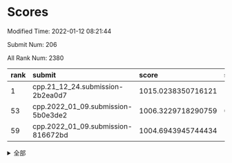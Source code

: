 # Scores

Modified Time: 2022-01-12 08:21:44

Submit Num: 206

All Rank Num: 2380

| rank |               submit               |       score        |       sigma        | pk_num |
| :--- | :--------------------------------- | :----------------- | :----------------- | :----- |
| 1    | cpp.21_12_24.submission-2b2ea0d7   | 1015.0238350716121 | 1.1982668319471352 | 47     |
| 53   | cpp.2022_01_09.submission-5b0e3de2 | 1006.3229718290759 | 0.9504633409510705 | 50     |
| 59   | cpp.2022_01_09.submission-816672bd | 1004.6943945744434 | 1.0127304413617557 | 43     |


<details>
<summary>全部</summary>

| rank |                 submit                 |       score        |       sigma        | pk_num |
| :--- | :------------------------------------- | :----------------- | :----------------- | :----- |
| 1    | cpp.21_12_24.submission-2b2ea0d7       | 1015.0238350716121 | 1.1982668319471352 | 47     |
| 2    | gobigger.level_3.submission_level_3_1  | 1013.2854351644789 | 1.1549644692548722 | 45     |
| 3    | gobigger.level_3.submission_level_3_36 | 1013.1025749580241 | 1.2471894175252196 | 44     |
| 4    | gobigger.level_3.submission_level_3_22 | 1012.0050358743969 | 1.1655990134530718 | 45     |
| 5    | gobigger.level_3.submission_level_3_44 | 1011.8688157970627 | 1.1267974210646017 | 48     |
| 6    | gobigger.level_3.submission_level_3_43 | 1011.7736130321979 | 1.184283249577504  | 41     |
| 7    | gobigger.level_3.submission_level_3_27 | 1011.7708894628809 | 1.2428148961341892 | 44     |
| 8    | gobigger.level_3.submission_level_3_12 | 1011.4618444572554 | 1.054451072349682  | 52     |
| 9    | gobigger.level_3.submission_level_3_4  | 1011.3047816990967 | 1.120163863711314  | 45     |
| 10   | gobigger.level_3.submission_level_3_7  | 1011.2998391209276 | 1.1685314888014147 | 44     |
| 11   | gobigger.level_3.submission_level_3_29 | 1011.1542797120213 | 1.0308340884530824 | 50     |
| 12   | gobigger.level_3.submission_level_3_15 | 1011.128816436776  | 1.051370661272529  | 47     |
| 13   | gobigger.level_3.submission_level_3_18 | 1011.0936669674142 | 1.0473941395228026 | 44     |
| 14   | gobigger.level_3.submission_level_3_8  | 1011.041924469621  | 1.0555709384608576 | 48     |
| 15   | gobigger.level_3.submission_level_3_14 | 1011.0331859163341 | 1.1281250207816496 | 45     |
| 16   | gobigger.level_3.submission_level_3_48 | 1010.8398718344035 | 1.1275413506778402 | 45     |
| 17   | gobigger.level_3.submission_level_3_2  | 1010.8385687590236 | 1.1141677605581948 | 44     |
| 18   | gobigger.level_3.submission_level_3_19 | 1010.7838353196919 | 1.1301325332445253 | 42     |
| 19   | gobigger.level_3.submission_level_3_5  | 1010.7550943626661 | 1.090506930431467  | 46     |
| 20   | gobigger.level_3.submission_level_3_28 | 1010.6774465577755 | 1.0731625762230212 | 47     |
| 21   | gobigger.level_3.submission_level_3_17 | 1010.6764912493221 | 1.051550087349774  | 49     |
| 22   | gobigger.level_3.submission_level_3_46 | 1010.6552797867638 | 1.0704210924308966 | 44     |
| 23   | gobigger.level_3.submission_level_3_37 | 1010.5241671061275 | 1.0462995253998384 | 51     |
| 24   | gobigger.level_3.submission_level_3_25 | 1010.4615688237027 | 1.1334961603650413 | 44     |
| 25   | gobigger.level_3.submission_level_3_16 | 1010.4240396731866 | 1.0033238341761037 | 49     |
| 26   | gobigger.level_3.submission_level_3_24 | 1010.3256539339181 | 1.1137437269569392 | 49     |
| 27   | gobigger.level_3.submission_level_3_32 | 1010.322994045571  | 1.041982093739653  | 45     |
| 28   | gobigger.level_3.submission_level_3_35 | 1010.2857232628864 | 1.023744958525535  | 47     |
| 29   | gobigger.level_3.submission_level_3_31 | 1010.2385143775527 | 1.0687830293496985 | 51     |
| 30   | gobigger.level_3.submission_level_3_13 | 1010.1954554973781 | 1.0834525413237546 | 47     |
| 31   | gobigger.level_3.submission_level_3_6  | 1010.100846205069  | 1.0799113689043633 | 43     |
| 32   | gobigger.level_3.submission_level_3_3  | 1009.9760270323486 | 1.064135609465603  | 50     |
| 33   | gobigger.level_3.submission_level_3_9  | 1009.8560610156252 | 0.9679479654664551 | 54     |
| 34   | gobigger.level_3.submission_level_3_23 | 1009.804593444564  | 1.031032129697065  | 50     |
| 35   | gobigger.level_3.submission_level_3_33 | 1009.7123281975969 | 1.0598801699093439 | 45     |
| 36   | gobigger.level_3.submission_level_3_40 | 1009.655405655268  | 0.9813433984473673 | 50     |
| 37   | gobigger.level_3.submission_level_3_21 | 1009.6442857191213 | 1.072819279924531  | 46     |
| 38   | gobigger.level_3.submission_level_3_38 | 1009.6217022150619 | 1.024360720686107  | 47     |
| 39   | gobigger.level_3.submission_level_3_11 | 1009.5983431707203 | 1.0697193975399728 | 47     |
| 40   | gobigger.level_3.submission_level_3_41 | 1009.5211976760721 | 1.0093486059581436 | 48     |
| 41   | gobigger.level_3.submission_level_3_45 | 1009.5180953390894 | 1.0388090405713684 | 53     |
| 42   | gobigger.level_3.submission_level_3_49 | 1009.4027644889469 | 1.058773066315904  | 45     |
| 43   | gobigger.level_3.submission_level_3_26 | 1009.0916302280207 | 1.0791636494786172 | 42     |
| 44   | gobigger.level_3.submission_level_3_20 | 1008.9706107982296 | 0.9577096263881755 | 54     |
| 45   | gobigger.level_3.submission_level_3_34 | 1008.9316257093881 | 1.0423661956894725 | 43     |
| 46   | gobigger.level_3.submission_level_3_30 | 1008.8695158214784 | 1.0116969021575666 | 48     |
| 47   | gobigger.level_3.submission_level_3_0  | 1008.7478313754463 | 1.0348230439818846 | 50     |
| 48   | gobigger.level_3.submission_level_3_47 | 1008.4536854722062 | 1.012176205240632  | 45     |
| 49   | gobigger.level_3.submission_level_3_42 | 1007.8112921355925 | 1.0056829248529506 | 49     |
| 50   | gobigger.level_3.submission_level_3_39 | 1007.3995810921223 | 0.978490361774502  | 47     |
| 51   | gobigger.level_3.submission_level_3_10 | 1007.2401404379576 | 1.009573943170008  | 43     |
| 52   | gobigger.jsonzb.submission_level_4_0   | 1006.4037894094779 | 0.9161930300548944 | 50     |
| 53   | cpp.2022_01_09.submission-5b0e3de2     | 1006.3229718290759 | 0.9504633409510705 | 50     |
| 54   | gobigger.level_1.submission_level_1_43 | 1005.4098318248796 | 0.943551666818328  | 45     |
| 55   | gobigger.level_1.submission_level_1_5  | 1004.974449080986  | 1.008218976818523  | 43     |
| 56   | gobigger.level_1.submission_level_1_45 | 1004.8424238076623 | 0.9586219143195535 | 47     |
| 57   | gobigger.level_1.submission_level_1_16 | 1004.8322865677694 | 0.9262104151915542 | 52     |
| 58   | gobigger.level_1.submission_level_1_9  | 1004.7293357011049 | 0.9692028657800047 | 45     |
| 59   | cpp.2022_01_09.submission-816672bd     | 1004.6943945744434 | 1.0127304413617557 | 43     |
| 60   | gobigger.level_1.submission_level_1_47 | 1004.6303789690905 | 1.0341075587493678 | 44     |
| 61   | gobigger.level_1.submission_level_1_12 | 1004.545362483603  | 0.9572996375925611 | 47     |
| 62   | gobigger.level_1.submission_level_1_22 | 1004.5300853153636 | 0.9990887688459065 | 43     |
| 63   | gobigger.level_1.submission_level_1_2  | 1004.5231004779389 | 0.9894848425145507 | 43     |
| 64   | gobigger.level_1.submission_level_1_48 | 1004.5039387568283 | 0.9156345927343538 | 50     |
| 65   | gobigger.level_1.submission_level_1_14 | 1004.4870575300986 | 1.0344734109916542 | 39     |
| 66   | gobigger.level_1.submission_level_1_15 | 1004.4440475392603 | 0.9487896670862561 | 46     |
| 67   | gobigger.level_1.submission_level_1_21 | 1004.2393351178657 | 0.9756275137270617 | 47     |
| 68   | gobigger.level_1.submission_level_1_8  | 1004.2131549672575 | 0.9870037866172895 | 44     |
| 69   | gobigger.level_1.submission_level_1_41 | 1004.1208008283755 | 0.9956264231045799 | 43     |
| 70   | gobigger.level_1.submission_level_1_32 | 1004.0600457739195 | 0.9824968741062589 | 43     |
| 71   | gobigger.level_1.submission_level_1_19 | 1004.0223558631589 | 0.92531826058269   | 49     |
| 72   | gobigger.level_1.submission_level_1_13 | 1004.0108598266331 | 0.9250887320420618 | 49     |
| 73   | gobigger.level_1.submission_level_1_3  | 1004.0073232407525 | 1.0025808385818844 | 44     |
| 74   | gobigger.level_1.submission_level_1_35 | 1003.9902547163285 | 1.0296427389406457 | 42     |
| 75   | gobigger.level_1.submission_level_1_34 | 1003.8573950391138 | 0.9910577210178293 | 45     |
| 76   | gobigger.level_1.submission_level_1_36 | 1003.8520619504246 | 0.9692982653381267 | 47     |
| 77   | gobigger.level_1.submission_level_1_49 | 1003.8348226261613 | 0.9598039598298475 | 47     |
| 78   | gobigger.level_1.submission_level_1_31 | 1003.8137599545845 | 0.9564420082036218 | 46     |
| 79   | gobigger.level_1.submission_level_1_6  | 1003.8069589696472 | 0.9406044610017833 | 49     |
| 80   | gobigger.level_1.submission_level_1_46 | 1003.7747502170256 | 0.9537929916701703 | 50     |
| 81   | gobigger.level_1.submission_level_1_38 | 1003.6919362394744 | 0.9668307855346205 | 48     |
| 82   | gobigger.level_1.submission_level_1_25 | 1003.6590873277149 | 0.9430306284970137 | 48     |
| 83   | gobigger.level_1.submission_level_1_39 | 1003.6331472514258 | 0.9861454611636091 | 46     |
| 84   | gobigger.level_1.submission_level_1_42 | 1003.5999997253039 | 0.9282364343878592 | 46     |
| 85   | gobigger.level_1.submission_level_1_44 | 1003.4561703725618 | 0.9400448957505187 | 50     |
| 86   | gobigger.level_1.submission_level_1_30 | 1003.4540160089762 | 0.9778528882142181 | 42     |
| 87   | gobigger.level_1.submission_level_1_24 | 1003.4371186880103 | 0.9296393022484075 | 51     |
| 88   | gobigger.level_1.submission_level_1_37 | 1003.3569961917785 | 0.9697393174810578 | 47     |
| 89   | gobigger.level_1.submission_level_1_11 | 1003.3121326800527 | 0.9967033448731096 | 41     |
| 90   | gobigger.level_1.submission_level_1_1  | 1003.2978177585211 | 0.9914387507013189 | 44     |
| 91   | gobigger.level_1.submission_level_1_7  | 1003.090816703046  | 0.9952250519794287 | 44     |
| 92   | gobigger.level_1.submission_level_1_4  | 1003.065853554102  | 0.949047532122976  | 45     |
| 93   | gobigger.level_1.submission_level_1_27 | 1002.8720289241636 | 0.9584969726934625 | 48     |
| 94   | gobigger.level_1.submission_level_1_20 | 1002.8595823265775 | 0.9369108971648459 | 46     |
| 95   | gobigger.level_1.submission_level_1_29 | 1002.8210904022719 | 0.9934691044909532 | 45     |
| 96   | gobigger.level_1.submission_level_1_23 | 1002.8133709087838 | 0.9425884508931908 | 45     |
| 97   | gobigger.level_1.submission_level_1_18 | 1002.7999976476997 | 0.940322942376874  | 51     |
| 98   | gobigger.level_1.submission_level_1_33 | 1002.7589492535532 | 0.9512623358877226 | 46     |
| 99   | gobigger.level_1.submission_level_1_26 | 1002.5452243198432 | 0.9679097916328426 | 45     |
| 100  | gobigger.level_1.submission_level_1_17 | 1002.5428373924696 | 0.970119158658154  | 45     |
| 101  | gobigger.level_1.submission_level_1_0  | 1002.4186002739553 | 0.9578268068467005 | 45     |
| 102  | gobigger.level_1.submission_level_1_28 | 1002.2196966815546 | 0.9478875892252491 | 47     |
| 103  | gobigger.level_1.submission_level_1_10 | 1001.7482066921651 | 0.9603367479959255 | 43     |
| 104  | gobigger.level_1.submission_level_1_40 | 1001.1796332541151 | 0.9826430828629955 | 43     |
| 105  | gobigger.random.submission_random_1    | 997.8444919198647  | 0.9694179685411402 | 47     |
| 106  | gobigger.random.submission_random_0    | 997.8150321408641  | 0.9163589722032213 | 49     |
| 107  | gobigger.random.submission_random_19   | 997.6363983227083  | 0.9849783253788049 | 41     |
| 108  | gobigger.random.submission_random_21   | 997.598010320309   | 0.9420210877490727 | 47     |
| 109  | gobigger.random.submission_random_13   | 997.4304106850941  | 0.90350562468542   | 52     |
| 110  | gobigger.random.submission_random_22   | 996.9807684639145  | 0.9195265235739917 | 45     |
| 111  | gobigger.random.submission_random_3    | 996.9768738864747  | 0.9827913150673033 | 44     |
| 112  | gobigger.random.submission_random_44   | 996.9065768463415  | 0.9270566315068682 | 47     |
| 113  | gobigger.random.submission_random_35   | 996.8360986853984  | 0.9484259599031307 | 48     |
| 114  | gobigger.random.submission_random_8    | 996.8144578506937  | 0.9276450073804265 | 49     |
| 115  | gobigger.random.submission_random_9    | 996.7930536238309  | 1.0066626777259127 | 40     |
| 116  | gobigger.random.submission_random_15   | 996.7696724004451  | 0.971243897419302  | 41     |
| 117  | gobigger.random.submission_random_25   | 996.7463759245372  | 0.9431454358145582 | 45     |
| 118  | gobigger.random.submission_random_20   | 996.6403149934995  | 0.967777239866907  | 46     |
| 119  | gobigger.random.submission_random_46   | 996.5814904236173  | 0.9085867202214066 | 47     |
| 120  | gobigger.random.submission_random_10   | 996.495204416929   | 0.9369889954320865 | 51     |
| 121  | gobigger.random.submission_random_7    | 996.486609885708   | 0.97480467446231   | 44     |
| 122  | gobigger.random.submission_random_30   | 996.4244637493306  | 0.9449108204160621 | 46     |
| 123  | gobigger.random.submission_random_49   | 996.3355830167226  | 0.9171571893068132 | 48     |
| 124  | gobigger.random.submission_random_41   | 996.3324644820912  | 0.9645906938666271 | 47     |
| 125  | gobigger.random.submission_random_34   | 996.2833074616971  | 0.9388938849967371 | 49     |
| 126  | gobigger.random.submission_random_47   | 996.2755229885041  | 0.9940055138355528 | 43     |
| 127  | gobigger.random.submission_random_38   | 996.2404683205997  | 0.9248515202246269 | 50     |
| 128  | gobigger.random.submission_random_39   | 996.2324197360595  | 0.9333908062221012 | 49     |
| 129  | gobigger.random.submission_random_43   | 996.120195793776   | 0.9672246262799087 | 43     |
| 130  | gobigger.random.submission_random_4    | 996.1010910805583  | 0.9469492139988784 | 46     |
| 131  | gobigger.random.submission_random_16   | 996.082491143313   | 0.971801829414206  | 44     |
| 132  | gobigger.random.submission_random_2    | 996.0190356754158  | 0.9518757841004265 | 47     |
| 133  | gobigger.random.submission_random_6    | 996.0027675913501  | 0.9555362955999329 | 45     |
| 134  | gobigger.random.submission_random_40   | 995.9943244920831  | 0.9158272938753804 | 48     |
| 135  | gobigger.random.submission_random_18   | 995.9700080319426  | 0.937535024554865  | 48     |
| 136  | gobigger.random.submission_random_5    | 995.9335491928013  | 0.9320004672852684 | 47     |
| 137  | gobigger.random.submission_random_17   | 995.9311887540883  | 0.9462688990492044 | 46     |
| 138  | gobigger.level_2.submission_level_2_38 | 995.9271544303356  | 1.0247449944035132 | 44     |
| 139  | gobigger.random.submission_random_48   | 995.9108172355614  | 0.9656468448691002 | 44     |
| 140  | gobigger.random.submission_random_32   | 995.8741507377028  | 0.9880598907788892 | 42     |
| 141  | gobigger.random.submission_random_29   | 995.8501780349928  | 0.8788605090959484 | 51     |
| 142  | gobigger.random.submission_random_28   | 995.8292936359036  | 0.9757377439266147 | 43     |
| 143  | gobigger.random.submission_random_27   | 995.7745910319001  | 0.9620896378955804 | 43     |
| 144  | gobigger.random.submission_random_45   | 995.739883517371   | 0.9239264294013155 | 48     |
| 145  | gobigger.random.submission_random_11   | 995.722577226695   | 0.9576552251079653 | 48     |
| 146  | gobigger.random.submission_random_14   | 995.510998753975   | 0.9636682527445306 | 43     |
| 147  | gobigger.level_2.submission_level_2_16 | 995.4557717926534  | 1.0406591751667758 | 43     |
| 148  | gobigger.random.submission_random_42   | 995.4124162584798  | 0.9446579027525671 | 48     |
| 149  | gobigger.random.submission_random_31   | 995.3919002138995  | 0.967704453366824  | 45     |
| 150  | gobigger.random.submission_random_23   | 995.2214814491012  | 0.9459029326521923 | 47     |
| 151  | gobigger.level_2.submission_level_2_49 | 995.1458193046329  | 1.024777412018456  | 44     |
| 152  | gobigger.random.submission_random_33   | 995.090143877299   | 0.9797593704625895 | 45     |
| 153  | gobigger.level_2.submission_level_2_15 | 995.0646506037237  | 1.0125634442049218 | 46     |
| 154  | gobigger.random.submission_random_37   | 995.0427438527531  | 1.0394015341067873 | 41     |
| 155  | gobigger.random.submission_random_24   | 994.9761291675441  | 0.9154971825886539 | 48     |
| 156  | gobigger.level_2.submission_level_2_40 | 994.9759332870365  | 1.006502914224424  | 44     |
| 157  | gobigger.random.submission_random_12   | 994.69977084908    | 1.0246597106249176 | 45     |
| 158  | gobigger.level_2.submission_level_2_29 | 994.4770551623684  | 0.9926150749288604 | 46     |
| 159  | gobigger.random.submission_random_36   | 994.4694623050041  | 0.9877310938734419 | 47     |
| 160  | gobigger.random.submission_random_26   | 994.3013691953403  | 0.926735825105232  | 49     |
| 161  | gobigger.level_2.submission_level_2_11 | 994.1243806591575  | 1.002705092654028  | 48     |
| 162  | gobigger.level_2.submission_level_2_30 | 994.0552100688476  | 0.9956289199870688 | 45     |
| 163  | gobigger.level_2.submission_level_2_27 | 994.0153542158268  | 0.9102426287599332 | 53     |
| 164  | gobigger.level_2.submission_level_2_5  | 993.8832741469229  | 1.0985596474372648 | 41     |
| 165  | gobigger.level_2.submission_level_2_7  | 993.7640788130896  | 1.018037361509298  | 48     |
| 166  | gobigger.level_2.submission_level_2_34 | 993.7143443861369  | 1.0503642472627392 | 44     |
| 167  | gobigger.level_2.submission_level_2_25 | 993.6778549304125  | 0.9813124009000563 | 50     |
| 168  | gobigger.level_2.submission_level_2_12 | 993.5662991053888  | 0.9636100024482231 | 50     |
| 169  | gobigger.level_2.submission_level_2_6  | 993.3654867648179  | 1.0164697985726427 | 45     |
| 170  | gobigger.level_2.submission_level_2_26 | 993.325698064447   | 0.9879934023912408 | 50     |
| 171  | gobigger.level_2.submission_level_2_21 | 993.3060107924138  | 1.0343857036972932 | 43     |
| 172  | gobigger.level_2.submission_level_2_23 | 993.2022773649363  | 1.0361815135960548 | 44     |
| 173  | gobigger.level_2.submission_level_2_31 | 993.1403103839965  | 0.9907040875793398 | 45     |
| 174  | gobigger.level_2.submission_level_2_36 | 992.9460419027097  | 0.9824214594026424 | 49     |
| 175  | gobigger.level_2.submission_level_2_19 | 992.9258417118214  | 1.0250735883124995 | 43     |
| 176  | gobigger.level_2.submission_level_2_37 | 992.8908276970789  | 0.9909686824043893 | 47     |
| 177  | gobigger.level_2.submission_level_2_28 | 992.8083598510235  | 0.9681599041461741 | 51     |
| 178  | gobigger.level_2.submission_level_2_47 | 992.6303957440426  | 1.0332526449748907 | 45     |
| 179  | gobigger.level_2.submission_level_2_33 | 992.5336494745238  | 1.0228305227704921 | 43     |
| 180  | gobigger.level_2.submission_level_2_41 | 992.522586329789   | 1.0380076534438187 | 45     |
| 181  | gobigger.level_2.submission_level_2_1  | 992.4755623042141  | 1.0087857427868436 | 48     |
| 182  | gobigger.level_2.submission_level_2_35 | 992.4276950193258  | 0.9924019831341869 | 48     |
| 183  | gobigger.level_2.submission_level_2_39 | 992.4053846986274  | 1.10437804128911   | 42     |
| 184  | gobigger.level_2.submission_level_2_8  | 992.3210454391674  | 1.0800364635860944 | 49     |
| 185  | gobigger.level_2.submission_level_2_18 | 992.2949853697689  | 1.070503156845991  | 50     |
| 186  | gobigger.level_2.submission_level_2_3  | 992.2853296542958  | 1.026813629225409  | 48     |
| 187  | gobigger.level_2.submission_level_2_17 | 992.2763959092536  | 1.0469007350435555 | 45     |
| 188  | gobigger.level_2.submission_level_2_10 | 992.22833947568    | 1.0528107006496865 | 44     |
| 189  | gobigger.level_2.submission_level_2_43 | 992.1787171474782  | 0.9894318729809197 | 46     |
| 190  | gobigger.level_2.submission_level_2_42 | 991.8889949967607  | 1.0417349866076557 | 48     |
| 191  | gobigger.level_2.submission_level_2_20 | 991.8473899065825  | 1.0001253371108703 | 51     |
| 192  | gobigger.level_2.submission_level_2_2  | 991.7351145475252  | 1.0893966451334152 | 43     |
| 193  | gobigger.level_2.submission_level_2_32 | 991.7138350286427  | 1.052324087035036  | 43     |
| 194  | gobigger.level_2.submission_level_2_46 | 991.6494523045475  | 0.9885177647173264 | 49     |
| 195  | gobigger.level_2.submission_level_2_24 | 991.5308382844196  | 1.0832069234807307 | 44     |
| 196  | gobigger.level_2.submission_level_2_45 | 991.518777288665   | 1.083199419005542  | 46     |
| 197  | gobigger.level_2.submission_level_2_13 | 991.3935892505723  | 1.1077612782160267 | 45     |
| 198  | gobigger.level_2.submission_level_2_9  | 991.3851029363946  | 1.1959101398406708 | 41     |
| 199  | gobigger.level_2.submission_level_2_48 | 991.2353887265274  | 1.090947661768398  | 44     |
| 200  | gobigger.level_2.submission_level_2_0  | 991.1030963019617  | 1.0802603588148512 | 44     |
| 201  | gobigger.level_2.submission_level_2_44 | 991.0287892250236  | 1.1048687864365827 | 41     |
| 202  | gobigger.level_2.submission_level_2_4  | 990.7593717107459  | 1.061599399592728  | 47     |
| 203  | gobigger.level_2.submission_level_2_14 | 990.0975286808778  | 1.0531277111596082 | 47     |
| 204  | gobigger.level_2.submission_level_2_22 | 990.0549775584271  | 1.0596817592133358 | 49     |
| 205  | gobigger.none.submission_none_1        | 984.3594225474669  | 1.3146311817479157 | 48     |
| 206  | gobigger.none.submission_none_0        | 978.8931108819962  | 1.8917986060640584 | 47     |

</details>
